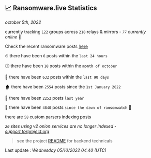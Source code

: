 
## 📈 Ransomware.live Statistics
_october 5th, 2022_

currently tracking `122` groups across `218` relays & mirrors - _`77` currently online_ 📡

Check the recent ransomware posts [here](https://www.ransomware.live/#/recentposts)


⏲ there have been `6` posts within the `last 24 hours`

🕓 there have been `18` posts within the `month of october`

📅 there have been `632` posts within the `last 90 days`

🏚 there have been `2554` posts since the `1st January 2022`

🚀 there have been `2252` posts `last year`

🦕 there have been `4840` posts `since the dawn of ransomwatch` 🐣

there are `58` custom parsers indexing posts

_`20` sites using v2 onion services are no longer indexed - [support.torproject.org](https://support.torproject.org/onionservices/v2-deprecation/)_

> see the project [README](https://github.com/jmousqueton/ransomwatch#readme) for backend technicals



Last update : _Wednesday 05/10/2022 04.40 (UTC)_

